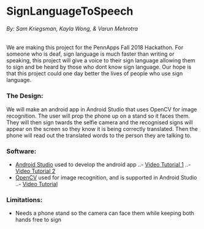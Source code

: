 # SignLanguageToSpeech
###### By: Sam Kriegsman, Kayla Wong, & Varun Mehrotra

We are making this project for the PennApps Fall 2018 Hackathon. For someone who is deaf, sign language is much faster than writing or speaking, this project will give a voice to their sign language allowing them to sign and be heard by those who dont know sign language. Our hope is that this project could one day better the lives of people who use sign language.

### The Design:
We will make an android app in Android Studio that uses OpenCV for image recognition. The user will prop the phone up on a stand so it faces them. They will then sign twards the selfie camera and the recognised signs will appear on the screen so they know it is being correctly translated. Then the phone will read out the translated words to the person they are talking to.

### Software:
- [Android Studio](https://developer.android.com/studio/) used to develop the android app
..- [Video Tutorial 1](https://www.youtube.com/watch?v=6iHGTS4-wWs&vl=en)
..- [Video Tutorial 2](https://www.youtube.com/watch?v=dFlPARW5IX8&list=PLp9HFLVct_ZvMa7IVdQyUUyh8t2re9apm)
- [OpenCV](https://opencv.org/platforms/android/) used for image recognition, and is supported in Android Studio
..- [Video Tutorial](https://www.youtube.com/playlist?list=PLF0BIlN2vd8uFaeuIn6OBnxfXMBXnGAI_)

### Limitations:
- Needs a phone stand so the camera can face them while keeping both hands free to sign
